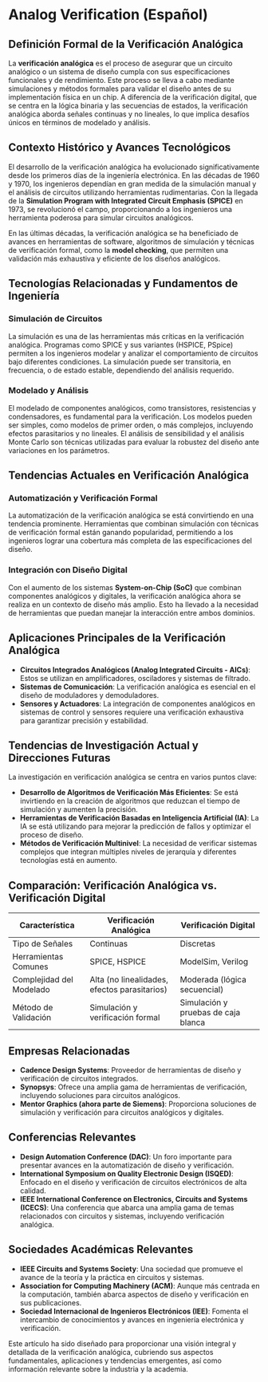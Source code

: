 # Analog Verification (Español)

## Definición Formal de la Verificación Analógica

La **verificación analógica** es el proceso de asegurar que un circuito analógico o un sistema de diseño cumpla con sus especificaciones funcionales y de rendimiento. Este proceso se lleva a cabo mediante simulaciones y métodos formales para validar el diseño antes de su implementación física en un chip. A diferencia de la verificación digital, que se centra en la lógica binaria y las secuencias de estados, la verificación analógica aborda señales continuas y no lineales, lo que implica desafíos únicos en términos de modelado y análisis.

## Contexto Histórico y Avances Tecnológicos

El desarrollo de la verificación analógica ha evolucionado significativamente desde los primeros días de la ingeniería electrónica. En las décadas de 1960 y 1970, los ingenieros dependían en gran medida de la simulación manual y el análisis de circuitos utilizando herramientas rudimentarias. Con la llegada de la **Simulation Program with Integrated Circuit Emphasis (SPICE)** en 1973, se revolucionó el campo, proporcionando a los ingenieros una herramienta poderosa para simular circuitos analógicos.

En las últimas décadas, la verificación analógica se ha beneficiado de avances en herramientas de software, algoritmos de simulación y técnicas de verificación formal, como la **model checking**, que permiten una validación más exhaustiva y eficiente de los diseños analógicos.

## Tecnologías Relacionadas y Fundamentos de Ingeniería

### Simulación de Circuitos

La simulación es una de las herramientas más críticas en la verificación analógica. Programas como SPICE y sus variantes (HSPICE, PSpice) permiten a los ingenieros modelar y analizar el comportamiento de circuitos bajo diferentes condiciones. La simulación puede ser transitoria, en frecuencia, o de estado estable, dependiendo del análisis requerido.

### Modelado y Análisis

El modelado de componentes analógicos, como transistores, resistencias y condensadores, es fundamental para la verificación. Los modelos pueden ser simples, como modelos de primer orden, o más complejos, incluyendo efectos parasitarios y no lineales. El análisis de sensibilidad y el análisis Monte Carlo son técnicas utilizadas para evaluar la robustez del diseño ante variaciones en los parámetros.

## Tendencias Actuales en Verificación Analógica

### Automatización y Verificación Formal

La automatización de la verificación analógica se está convirtiendo en una tendencia prominente. Herramientas que combinan simulación con técnicas de verificación formal están ganando popularidad, permitiendo a los ingenieros lograr una cobertura más completa de las especificaciones del diseño.

### Integración con Diseño Digital

Con el aumento de los sistemas **System-on-Chip (SoC)** que combinan componentes analógicos y digitales, la verificación analógica ahora se realiza en un contexto de diseño más amplio. Esto ha llevado a la necesidad de herramientas que puedan manejar la interacción entre ambos dominios.

## Aplicaciones Principales de la Verificación Analógica

- **Circuitos Integrados Analógicos (Analog Integrated Circuits - AICs)**: Estos se utilizan en amplificadores, osciladores y sistemas de filtrado.
- **Sistemas de Comunicación**: La verificación analógica es esencial en el diseño de moduladores y demoduladores.
- **Sensores y Actuadores**: La integración de componentes analógicos en sistemas de control y sensores requiere una verificación exhaustiva para garantizar precisión y estabilidad.

## Tendencias de Investigación Actual y Direcciones Futuras

La investigación en verificación analógica se centra en varios puntos clave:

- **Desarrollo de Algoritmos de Verificación Más Eficientes**: Se está invirtiendo en la creación de algoritmos que reduzcan el tiempo de simulación y aumenten la precisión.
- **Herramientas de Verificación Basadas en Inteligencia Artificial (IA)**: La IA se está utilizando para mejorar la predicción de fallos y optimizar el proceso de diseño.
- **Métodos de Verificación Multinivel**: La necesidad de verificar sistemas complejos que integran múltiples niveles de jerarquía y diferentes tecnologías está en aumento.

## Comparación: Verificación Analógica vs. Verificación Digital

| Característica                       | Verificación Analógica                           | Verificación Digital                           |
|--------------------------------------|-------------------------------------------------|------------------------------------------------|
| Tipo de Señales                      | Continuas                                      | Discretas                                     |
| Herramientas Comunes                 | SPICE, HSPICE                                  | ModelSim, Verilog                             |
| Complejidad del Modelado             | Alta (no linealidades, efectos parasitarios)  | Moderada (lógica secuencial)                  |
| Método de Validación                 | Simulación y verificación formal               | Simulación y pruebas de caja blanca           |

## Empresas Relacionadas

- **Cadence Design Systems**: Proveedor de herramientas de diseño y verificación de circuitos integrados.
- **Synopsys**: Ofrece una amplia gama de herramientas de verificación, incluyendo soluciones para circuitos analógicos.
- **Mentor Graphics (ahora parte de Siemens)**: Proporciona soluciones de simulación y verificación para circuitos analógicos y digitales.

## Conferencias Relevantes

- **Design Automation Conference (DAC)**: Un foro importante para presentar avances en la automatización de diseño y verificación.
- **International Symposium on Quality Electronic Design (ISQED)**: Enfocado en el diseño y verificación de circuitos electrónicos de alta calidad.
- **IEEE International Conference on Electronics, Circuits and Systems (ICECS)**: Una conferencia que abarca una amplia gama de temas relacionados con circuitos y sistemas, incluyendo verificación analógica.

## Sociedades Académicas Relevantes

- **IEEE Circuits and Systems Society**: Una sociedad que promueve el avance de la teoría y la práctica en circuitos y sistemas.
- **Association for Computing Machinery (ACM)**: Aunque más centrada en la computación, también abarca aspectos de diseño y verificación en sus publicaciones.
- **Sociedad Internacional de Ingenieros Electrónicos (IEE)**: Fomenta el intercambio de conocimientos y avances en ingeniería electrónica y verificación.

Este artículo ha sido diseñado para proporcionar una visión integral y detallada de la verificación analógica, cubriendo sus aspectos fundamentales, aplicaciones y tendencias emergentes, así como información relevante sobre la industria y la academia.
